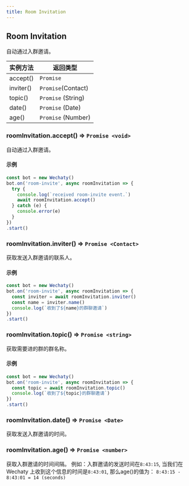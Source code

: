 ```yaml
---
title: Room Invitation
---
```


## Room Invitation

自动通过入群邀请。

| 实例方法 | 返回类型 |
|----------------|---------------|
| accept\(\)     | `Promise`   |
| inviter\(\)    | `Promise`(Contact)   |
| topic\(\)    | `Promise` (String)   |
| date\(\)    | `Promise` (Date)   |
| age\(\)    | `Promise` (Number)   |

### roomInvitation.accept\(\) ⇒ `Promise <void>`

自动通过入群邀请。

#### 示例

```javascript
const bot = new Wechaty()
bot.on('room-invite', async roomInvitation => {
  try {
    console.log(`received room-invite event.`)
    await roomInvitation.accept()
  } catch (e) {
    console.error(e)
  }
})
.start()
```

### roomInvitation.inviter\(\) ⇒ `Promise <Contact>`

获取发送入群邀请的联系人。

#### 示例

```javascript
const bot = new Wechaty()
bot.on('room-invite', async roomInvitation => {
  const inviter = await roomInvitation.inviter()
  const name = inviter.name()
  console.log(`收到了${name}的群聊邀请`)
})
.start()
```

### roomInvitation.topic\(\) ⇒ `Promise <string>`

获取需要进的群的群名称。

#### 示例

```javascript
const bot = new Wechaty()
bot.on('room-invite', async roomInvitation => {
  const topic = await roomInvitation.topic()
  console.log(`收到了${topic}的群聊邀请`)
})
.start()
```

### roomInvitation.date\(\) ⇒ `Promise <Date>`

获取发送入群邀请的时间。

### roomInvitation.age\(\) ⇒ `Promise <number>`

获取入群邀请的时间间隔。
例如：入群邀请的发送时间在`8:43:15`, 当我们在Wechaty 上收到这个信息的时间是`8:43:01`, 那么age\(\)的值为： `8:43:15 - 8:43:01 = 14 (seconds)`
